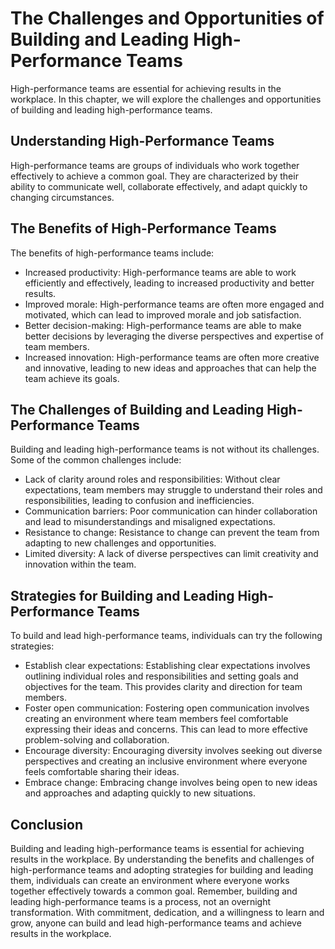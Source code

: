 # The Challenges and Opportunities of Building and Leading High-Performance Teams

High-performance teams are essential for achieving results in the workplace. In this chapter, we will explore the challenges and opportunities of building and leading high-performance teams.

Understanding High-Performance Teams
------------------------------------

High-performance teams are groups of individuals who work together effectively to achieve a common goal. They are characterized by their ability to communicate well, collaborate effectively, and adapt quickly to changing circumstances.

The Benefits of High-Performance Teams
--------------------------------------

The benefits of high-performance teams include:

* Increased productivity: High-performance teams are able to work efficiently and effectively, leading to increased productivity and better results.
* Improved morale: High-performance teams are often more engaged and motivated, which can lead to improved morale and job satisfaction.
* Better decision-making: High-performance teams are able to make better decisions by leveraging the diverse perspectives and expertise of team members.
* Increased innovation: High-performance teams are often more creative and innovative, leading to new ideas and approaches that can help the team achieve its goals.

The Challenges of Building and Leading High-Performance Teams
-------------------------------------------------------------

Building and leading high-performance teams is not without its challenges. Some of the common challenges include:

* Lack of clarity around roles and responsibilities: Without clear expectations, team members may struggle to understand their roles and responsibilities, leading to confusion and inefficiencies.
* Communication barriers: Poor communication can hinder collaboration and lead to misunderstandings and misaligned expectations.
* Resistance to change: Resistance to change can prevent the team from adapting to new challenges and opportunities.
* Limited diversity: A lack of diverse perspectives can limit creativity and innovation within the team.

Strategies for Building and Leading High-Performance Teams
----------------------------------------------------------

To build and lead high-performance teams, individuals can try the following strategies:

* Establish clear expectations: Establishing clear expectations involves outlining individual roles and responsibilities and setting goals and objectives for the team. This provides clarity and direction for team members.
* Foster open communication: Fostering open communication involves creating an environment where team members feel comfortable expressing their ideas and concerns. This can lead to more effective problem-solving and collaboration.
* Encourage diversity: Encouraging diversity involves seeking out diverse perspectives and creating an inclusive environment where everyone feels comfortable sharing their ideas.
* Embrace change: Embracing change involves being open to new ideas and approaches and adapting quickly to new situations.

Conclusion
----------

Building and leading high-performance teams is essential for achieving results in the workplace. By understanding the benefits and challenges of high-performance teams and adopting strategies for building and leading them, individuals can create an environment where everyone works together effectively towards a common goal. Remember, building and leading high-performance teams is a process, not an overnight transformation. With commitment, dedication, and a willingness to learn and grow, anyone can build and lead high-performance teams and achieve results in the workplace.
